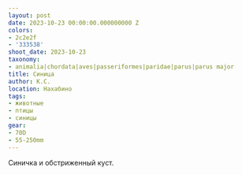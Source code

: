 ```yaml
---
layout: post
date: 2023-10-23 00:00:00.000000000 Z
colors:
- 2c2e2f
- '333538'
shoot_date: 2023-10-23
taxonomy:
- animalia|chordata|aves|passeriformes|paridae|parus|parus major
title: Синица
author: К.С.
location: Нахабино
tags:
- животные
- птицы
- синицы
gear:
- 70D
- 55-250mm
---
```

Синичка и обстриженный куст.

